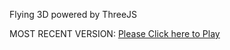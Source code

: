 Flying 3D powered by ThreeJS

MOST RECENT VERSION: [Please Click here to Play](https://rawcdn.githack.com/alperenbutun/Flying-3d/731ac5e/index.html)
